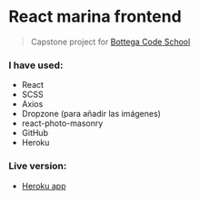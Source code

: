 # React marina frontend

> Capstone project for [Bottega Code School](https://bottega.tech/)

### I have used:

- React
- SCSS
- Axios
- Dropzone (para añadir las imágenes)
- react-photo-masonry
- GitHub
- Heroku

### Live version: 

- [Heroku app](https://react-marina-frontend.herokuapp.com/)
